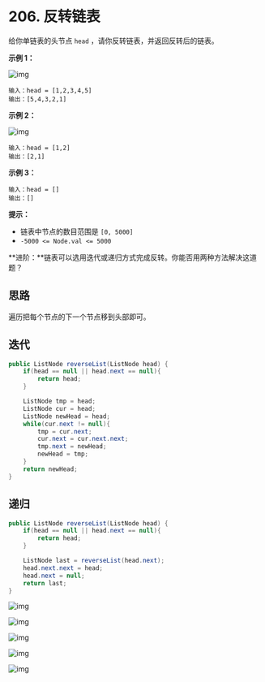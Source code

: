 # 206. 反转链表

给你单链表的头节点 `head` ，请你反转链表，并返回反转后的链表。

**示例 1：**

![img](https://assets.leetcode.com/uploads/2021/02/19/rev1ex1.jpg)

```text
输入：head = [1,2,3,4,5]
输出：[5,4,3,2,1]
```

**示例 2：**

![img](https://assets.leetcode.com/uploads/2021/02/19/rev1ex2.jpg)

```text
输入：head = [1,2]
输出：[2,1]
```

**示例 3：**

```text
输入：head = []
输出：[]
```

**提示：**

* 链表中节点的数目范围是 `[0, 5000]`
* `-5000 <= Node.val <= 5000`

**进阶：**链表可以选用迭代或递归方式完成反转。你能否用两种方法解决这道题？

## 思路

遍历把每个节点的下一个节点移到头部即可。

## 迭代

```java
public ListNode reverseList(ListNode head) {
    if(head == null || head.next == null){
        return head;
    }

    ListNode tmp = head;
    ListNode cur = head;
    ListNode newHead = head;
    while(cur.next != null){
        tmp = cur.next;
        cur.next = cur.next.next;
        tmp.next = newHead;
        newHead = tmp;
    }
    return newHead;
}
```

## 递归

```java
public ListNode reverseList(ListNode head) {
    if(head == null || head.next == null){
        return head;
    }

    ListNode last = reverseList(head.next);
    head.next.next = head;
    head.next = null;
    return last;
}
```

![img](https://gblobscdn.gitbook.com/assets%2F-McgKdLMgKGHf9UIOZCM%2Fsync%2Fb9fff89cb1f69f93555c158bee3adce9ca8d7487.jpg?alt=media)

![img](https://gblobscdn.gitbook.com/assets%2F-McgKdLMgKGHf9UIOZCM%2Fsync%2Fc244744301acfdaae7b1a26bc92d0d63748ad675.jpg?alt=media)

![img](https://gblobscdn.gitbook.com/assets%2F-McgKdLMgKGHf9UIOZCM%2Fsync%2Fbe3eed15a20254b8d77d0f33798da8f9bf081b7b.jpg?alt=media)

![img](https://gblobscdn.gitbook.com/assets%2F-McgKdLMgKGHf9UIOZCM%2Fsync%2Fbc1a5fa3257a78014037e2e7370fd6e4c804551a.jpg?alt=media)

![img](https://gblobscdn.gitbook.com/assets%2F-McgKdLMgKGHf9UIOZCM%2Fsync%2F69362da6835ca739d63b0b54c2220a5f742dd2c7.jpg?alt=media)

